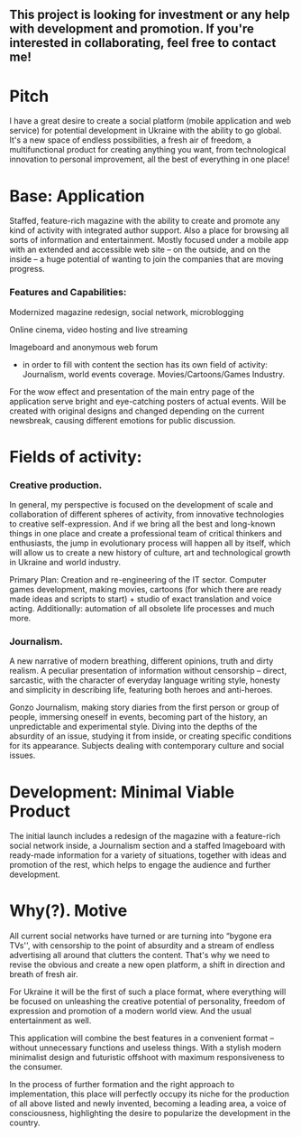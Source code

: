 ## This project is looking for investment or any help with development and promotion. If you're interested in collaborating, feel free to contact me!

# Pitch

I have a great desire to create a social platform (mobile application and web service) for potential development in Ukraine with the ability to go global. It's a new space of endless possibilities, a fresh air of freedom, a multifunctional product for creating anything you want, from technological innovation to personal improvement, all the best of everything in one place!

# Base: Application

Staffed, feature-rich magazine with the ability to create and promote any kind of activity with integrated author support. Also a place for browsing all sorts of information and entertainment. Mostly focused under a mobile app with an extended and accessible web site – on the outside, and on the inside – a huge potential of wanting to join the companies that are moving progress.

### Features and Capabilities:

Modernized magazine redesign, social network, microblogging

Online cinema, video hosting and live streaming

Imageboard and anonymous web forum

- in order to fill with content the section has its own field of activity: Journalism, world events coverage. Movies/Cartoons/Games Industry.

For the wow effect and presentation of the main entry page of the application serve bright and eye-catching posters of actual events. Will be created with original designs and changed depending on the current newsbreak, causing different emotions for public discussion.

# Fields of activity:

### Creative production.

In general, my perspective is focused on the development of scale and collaboration of different spheres of activity, from innovative technologies to creative self-expression. And if we bring all the best and long-known things in one place and create a professional team of critical thinkers and enthusiasts, the jump in evolutionary process will happen all by itself, which will allow us to create a new history of culture, art and technological growth in Ukraine and world industry.

Primary Plan: Creation and re-engineering of the IT sector. Computer games development, making movies, cartoons (for which there are ready made ideas and scripts to start) + studio of exact translation and voice acting. Additionally: automation of all obsolete life processes and much more.

### Journalism.

A new narrative of modern breathing, different opinions, truth and dirty realism. A peculiar presentation of information without censorship – direct, sarcastic, with the character of everyday language writing style, honesty and simplicity in describing life, featuring both heroes and anti-heroes.

Gonzo Journalism, making story diaries from the first person or group of people, immersing oneself in events, becoming part of the history, an unpredictable and experimental style. Diving into the depths of the absurdity of an issue, studying it from inside, or creating specific conditions for its appearance. Subjects dealing with contemporary culture and social issues.

# Development: Minimal Viable Product

The initial launch includes a redesign of the magazine with a feature-rich social network inside, a Journalism section and a staffed Imageboard with ready-made information for a variety of situations, together with ideas and promotion of the rest, which helps to engage the audience and further development.

# Why(?). Motive

All current social networks have turned or are turning into “bygone era TVs'', with censorship to the point of absurdity and a stream of endless advertising all around that clutters the content. That's why we need to revise the obvious and create a new open platform, a shift in direction and breath of fresh air.

For Ukraine it will be the first of such a place format, where everything will be focused on unleashing the creative potential of personality, freedom of expression and promotion of a modern world view. And the usual entertainment as well.

This application will combine the best features in a convenient format – without unnecessary functions and useless things. With a stylish modern minimalist design and futuristic offshoot with maximum responsiveness to the consumer.

In the process of further formation and the right approach to implementation, this place will perfectly occupy its niche for the production of all above listed and newly invented, becoming a leading area, a voice of consciousness, highlighting the desire to popularize the development in the country.
